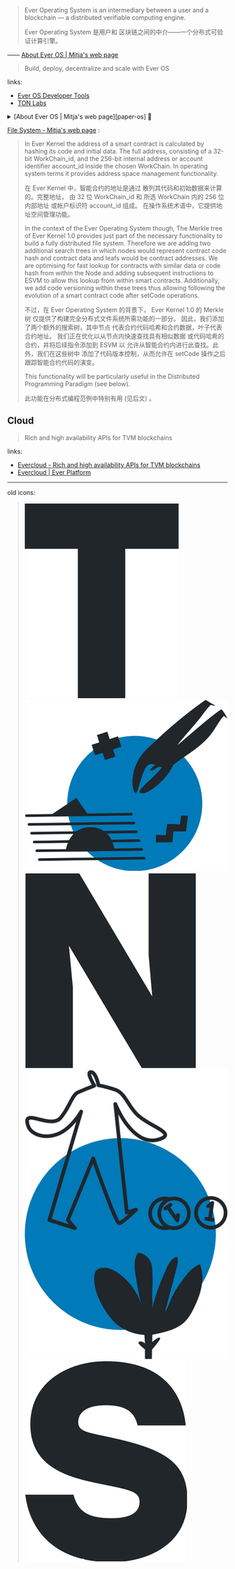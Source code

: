 
> Ever Operating System is an
>  intermediary between a user
>  and a blockchain — a distributed
>  verifiable computing engine.
> 
> Ever Operating System 是用户和
> 区块链之间的中介——一个分布式可验证计算引擎。
> 

—— [About Ever OS | Mitja's web page][paper-os]

> Build, deploy, decentralize
>  and scale with Ever OS
> 

links: 

- [Ever OS Developer Tools][site]
- [TON Labs][site-old]

[site]: https://everos.dev
[site-old]: https://tonlabs.io

[docs-start]: https://docs.everos.dev/everdev/guides/quick-start

[paper-os]: https://mitja.gitbook.io/papers/v/everscale-white-paper/readme/chapter-three-ever-operating-system/about-ever-os
[paper-fs]: https://mitja.gitbook.io/papers/v/everscale-white-paper/readme/chapter-three-ever-operating-system/file-system

[team-gh]: https://github.com/tonlabs

<details>

<summary>
[About Ever OS | Mitja's web page][paper-os] 📜
</summary>

> Between a regular computer and a user
>  (which may be a developer who would
>  like to write programs for that
>  computer or a regular user who
>  would like to execute and interact
>  with these programs) there is something
>  called an operating system.
> 
> 在普通计算机和用户 (可能是想为该计算机编写程序
> 的开发人员或想执行这些程序并与之交互
> 的普通用户) 之间存在称为操作系统的东西。
> 
> That is how GNU defines an
>  operating system:
> 
> Linux is an operating system: a series
>  of programs that let you interact with
>  your computer and run other programs.
> 
> 这就是 GNU 定义操作系统的方式：
> 
> Linux 是一个操作系统：一系列可让您
> 与计算机交互并运行其他程序的程序。
> 
> An operating system consists of various
>  fundamental programs which are needed
>  by your computer so that it can
>  communicate and receive instructions
>  from users; read and write data
>  to hard disks, tapes, and printers;
>  control the use of memory;
>  and run other software.
> 
> 操作系统由您的计算机需要的
> 各种基本程序组成，以便
> 它可以与用户进行通信和接收指令；
> 读写数据到硬盘、磁带和打印机；
> 控制内存的使用；并运行其他软件。
> 
> It is quite obvious why computers
>  need an operating system.
>  Before operating systems existed,
>  interaction with computers looked
>  horribly unpleasant to the end user.
>  Something resembling today’s
>  interaction between a user
>  and a blockchain.
> 
> 很明显为什么计算机需要操作系统。
> 在操作系统出现之前，与计算机的交互对最终用户来说
> 看起来非常不愉快。类似于今天用户和区块链之间的交互。
> 
> Any way you look at it,
>  blockchain is quite a good candidate
>  to be called a decentralized computer.
>  At least some of the blockchains are.
>  Everscale most definitely is.
> 
> 无论你怎么看，区块链都非常适合称为去中心化计算机。
> 至少一些区块链是。 Everscale 绝对是。
> 
> And just as with any computer,
>  a blockchain needs an intermediate layer
>  (or layers) that manages its resources
>  and provides services to the programs
>  the user runs or interacts with.
>  Of course blockchain, in terms of
>  architecture, cannot perhaps be compared
>  directly 1:1 with a regular PC.
>  But in logical terms, whenever we
>  think about a software stack
>  needed to enable interaction
>  with a user — to call it an
>  operating system is quite compelling.
> 
> 就像任何计算机一样，区块链需要一个 (或多个) 中间层
> 来管理其资源并为用户运行或与之交互的程序提供服务。
> 当然，就架构而言，区块链或许不能
> 与普通 PC 直接 1:1 地比较。但从逻辑上讲，
> 每当我们考虑实现与用户交互所需的软件堆栈时
> ——将其称为操作系统是非常有说服力的。
> 
> Let's run some arguments.
>  For reasons of practicality we will not
>  talk only about the Everscale blockchain,
>  but most of the arguments could be applied
>  to some other modern blockchains as well.
> 
> 让我们进行一些论证。出于实用性的原因，
> 我们不会只谈论 Everscale 区块链，
> 但大多数论点也可以应用于其他一些现代区块链。
> 
> A classical operating system is
>  expected to provide:
>  Memory Management, Processor Managing,
>  Device Managing, File handling,
>  Security Handling and so on.
>  In this chapter we will discuss
>  how all that is implemented on the
>  blockchain for the first time.
> 
> 一个经典的操作系统应该提供：
> 内存管理、处理器管理、设备管理、
> 文件处理、安全处理等。
> 在本章中，我们将首次讨论
> 如何在区块链上实现所有这些。
> 

</details>

[File System - Mitja's web page][paper-fs] : 

> In Ever Kernel the address of
>  a smart contract is calculated by
>  hashing its code and initial data.
>  The full address, consisting of
>  a 32-bit WorkChain_id, and the
>  256-bit internal address or account
>  identifier account_id inside the
>  chosen WorkChain.
>  In operating system terms it provides
>  address space management functionality.
> 
> 在 Ever Kernel 中，智能合约的地址是通过
> 散列其代码和初始数据来计算的。完整地址，
> 由 32 位 WorkChain_id 和
> 所选 WorkChain 内的 256 位内部地址
> 或帐户标识符 account_id 组成。
> 在操作系统术语中，它提供地址空间管理功能。
> 
> In the context of the Ever Operating System
>  though, The Merkle tree of Ever Kernel 1.0 provides
>  just part of the necessary functionality
>  to build a fully distributed file system.
>  Therefore we are adding two additional
>  search trees in which nodes would
>  represent contract code hash and
>  contract data and leafs would be
>  contract addresses. We are optimising
>  for fast lookup for contracts with
>  similar data or code hash from within
>  the Node and adding subsequent
>  instructions to ESVM to allow this
>  lookup from within smart contracts.
>  Additionally, we add code versioning
>  within these trees thus allowing
>  following the evolution of a smart
>  contract code after setCode operations.
> 
> 不过，在 Ever Operating System 的背景下，
>  Ever Kernel 1.0 的 Merkle 树
> 仅提供了构建完全分布式文件系统所需功能的一部分。
> 因此，我们添加了两个额外的搜索树，其中节点
> 代表合约代码哈希和合约数据，叶子代表合约地址。
> 我们正在优化以从节点内快速查找具有相似数据
> 或代码哈希的合约，并将后续指令添加到 ESVM 以
> 允许从智能合约内进行此查找。此外，我们在这些树中
> 添加了代码版本控制，从而允许在 setCode 操作之后
> 跟踪智能合约代码的演变。 
> 
> This functionality will be particularly
>  useful in the Distributed Programming
>  Paradigm (see below).
> 
> 此功能在分布式编程范例中特别有用 (见后文) 。
> 


## Cloud

> Rich and high availability APIs
>  for TVM blockchains
> 

links: 

[site-cloud]: https://evercloud.dev
[docs-cloud]: https://docs.evercloud.dev/products/evercloud

- [Evercloud - Rich and high availability APIs for TVM blockchains][site-cloud]
- [Evercloud | Ever Platform][docs-cloud]





----------

old icons: 

[pic-t-online]: https://ton-labs.firebaseapp.com/assets/t.8028325a58689604.png
[pic-devon-online]: https://ton-labs.firebaseapp.com/assets/dev-on.508017636f4ec45a.png
[pic-n-online]: https://ton-labs.firebaseapp.com/assets/n.285aae4729b28752.png
[pic-surfon-online]: https://ton-labs.firebaseapp.com/assets/surf-on.0befdc441ffb6440.png
[pic-s-online]: https://ton-labs.firebaseapp.com/assets/s.cf69ba7a72663c90.png

> ![T][pic-t] ![dev On][pic-devon] ![N][pic-n]  
>  ![surf On][pic-surfon] ![S][pic-s]
> 

[pic-t]: ./.assets/t.8028325a58689604.png
[pic-devon]: ./.assets/dev-on.508017636f4ec45a.png
[pic-n]: ./.assets/n.285aae4729b28752.png
[pic-surfon]: ./.assets/surf-on.0befdc441ffb6440.png
[pic-s]: ./.assets/s.cf69ba7a72663c90.png




